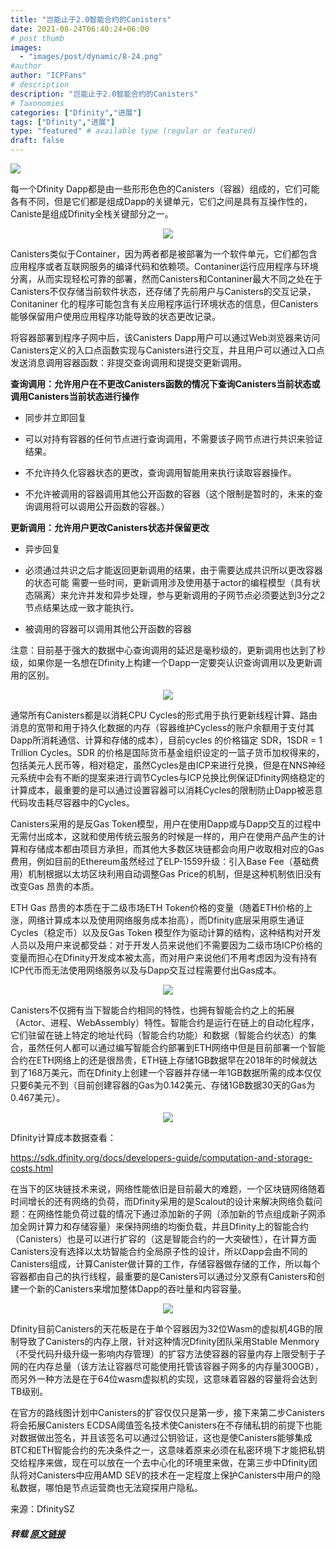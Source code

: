 ```yaml
---
title: "岂能止于2.0智能合约的Canisters"
date: 2021-08-24T06:40:24+06:00
# post thumb
images:
  - "images/post/dynamic/8-24.png"
#author
author: "ICPFans"
# description
description: "岂能止于2.0智能合约的Canisters"
# Taxonomies
categories: ["Dfinity","进展"]
tags: ["Dfinity","进展"]
type: "featured" # available type (regular or featured)
draft: false
---
```


![](https://mmbiz.qpic.cn/mmbiz_jpg/pTd1PaaakaRnD6uxqRvHnazfvAEB90JUs1EvGKJtor8RV0bjicFNHRnamtvvjVfbnsQjvnO6ZElFXQG7XChjdag/640?wx_fmt=jpeg)

每一个Dfinity Dapp都是由一些形形色色的Canisters（容器）组成的，它们可能各有不同，但是它们都是组成Dapp的关键单元，它们之间是具有互操作性的，Caniste是组成Dfinity全栈关键部分之一。

<center>

![](https://mmbiz.qpic.cn/mmbiz_png/pTd1PaaakaRnD6uxqRvHnazfvAEB90JU1dewUiaZDPKdGucz8JDO9ViaGVT3zdbnteiaX5G2vcvvNzXb3V64OicUibA/640?wx_fmt=png)

</center>

Canisters类似于Container，因为两者都是被部署为一个软件单元，它们都包含应用程序或者互联网服务的编译代码和依赖项。Contaniner运行应用程序与环境分离，从而实现轻松可靠的部署，然而Canisters和Contaniner最大不同之处在于Canisters不仅存储当前软件状态，还存储了先前用户与Canisters的交互记录，Conitaniner 化的程序可能包含有关应用程序运行环境状态的信息，但Canisters能够保留用户使用应用程序功能导致的状态更改记录。


将容器部署到程序子网中后，该Canisters Dapp用户可以通过Web浏览器来访问Canisters定义的入口点函数实现与Canisters进行交互，并且用户可以通过入口点发送消息调用容器函数：非提交查询调用和提提交更新调用。



**查询调用：允许用户在不更改Canisters函数的情况下查询Canisters当前状态或调用Canisters当前状态进行操作**



- 同步并立即回复

- 可以对持有容器的任何节点进行查询调用，不需要该子网节点进行共识来验证结果。

- 不允许持久化容器状态的更改，查询调用智能用来执行读取容器操作。

- 不允许被调用的容器调用其他公开函数的容器（这个限制是暂时的，未来的查询调用将可以调用公开函数的容器。）

 

**更新调用：允许用户更改Canisters状态并保留更改**



- 异步回复

- 必须通过共识之后才能返回更新调用的结果，由于需要达成共识所以更改容器的状态可能 需要一些时间，更新调用涉及使用基于actor的编程模型（具有状态隔离）来允许并发和异步处理，参与更新调用的子网节点必须要达到3分之2节点结果达成一致才能执行。

- 被调用的容器可以调用其他公开函数的容器

 

注意：目前基于强大的数据中心查询调用的延迟是毫秒级的，更新调用也达到了秒级，如果你是一名想在Dfinity上构建一个Dapp一定要突认识查询调用以及更新调用的区别。

<center>

![](https://mmbiz.qpic.cn/mmbiz_png/pTd1PaaakaRnD6uxqRvHnazfvAEB90JUzDh2Xh1029MhWdIicIaVZj1Wb1ASyibK6CaN3mzQdGCY4q2ub1fG2TKg/640?wx_fmt=png)

</center>

通常所有Canisters都是以消耗CPU Cycles的形式用于执行更新线程计算、路由消息的宽带和用于持久化数据的内存（容器维护Cycless的账户余额用于支付其Dapp所消耗通信、计算和存储的成本），目前cycles 的价格锚定 SDR，1SDR = 1 Trillion Cycles。SDR 的价格是国际货币基金组织设定的一篮子货币加权得来的，包括美元人民币等，相对稳定，虽然Cycles是由ICP来进行兑换，但是在NNS神经元系统中会有不断的提案来进行调节Cycles与ICP兑换比例保证Dfinity网络稳定的计算成本，最重要的是可以通过设置容器可以消耗Cycles的限制防止Dapp被恶意代码攻击耗尽容器中的Cycles。 



Canisters采用的是反Gas Token模型，用户在使用Dapp或与Dapp交互的过程中无需付出成本，这就和使用传统云服务的时候是一样的，用户在使用产品产生的计算和存储成本都由项目方承担，而其他大多数区块链都会向用户收取相对应的Gas费用，例如目前的Ethereum虽然经过了ELP-1559升级：引入Base Fee（基础费用）机制根据以太坊区块利用自动调整Gas Price的机制，但是这种机制依旧没有改变Gas 昂贵的本质。



ETH Gas 昂贵的本质在于二级市场ETH Token价格的变量（随着ETH价格的上涨，网络计算成本以及使用网络服务成本抬高），而Dfinity底层采用原生通证Cycles（稳定币）以及反Gas Token 模型作为驱动计算的结构，这种结构对开发人员以及用户来说都受益：对于开发人员来说他们不需要因为二级市场ICP价格的变量而担心在Dfinity开发成本被太高，而对用户来说他们不用考虑因为没有持有ICP代币而无法使用网络服务以及与Dapp交互过程需要付出Gas成本。

<center>

![](https://mmbiz.qpic.cn/mmbiz_png/pTd1PaaakaRnD6uxqRvHnazfvAEB90JU8LYlzXJoDLxTcY5VBsI4SEwiaE5PzkP8hMDTeZV6KoLiaia9JUBTecSRA/640?wx_fmt=png)

</center>

Canisters不仅拥有当下智能合约相同的特性，也拥有智能合约之上的拓展（Actor、进程、WebAssembly）特性。智能合约是运行在链上的自动化程序，它们驻留在链上特定的地址代码（智能合约功能）和数据（智能合约状态）的集合，虽然任何人都可以通过编写智能合约部署到ETH网络中但是目前部署一个智能合约在ETH网络上的还是很昂贵，ETH链上存储1GB数据早在2018年的时候就达到了168万美元，而在Dfinity上创建一个容器并存储一年1GB数据所需的成本仅仅只要6美元不到（目前创建容器的Gas为0.142美元、存储1GB数据30天的Gas为0.467美元）。

<center>

![](https://mmbiz.qpic.cn/mmbiz_png/pTd1PaaakaRnD6uxqRvHnazfvAEB90JUicMn78IgfSwI6bgGNhhBorAI6bCabY7LAB8aaFNx2GhrdhLHic9Ahu5Q/640?wx_fmt=png)

</center>


Dfinity计算成本数据查看：

https://sdk.dfinity.org/docs/developers-guide/computation-and-storage-costs.html



在当下的区块链技术来说，网络性能依旧是目前最大的难题，一个区块链网络随着时间增长的还有网络的负荷，而Dfinity采用的是Scalout的设计来解决网络负载问题：在网络性能负荷过载的情况下通过添加新的子网（添加新的节点组成新子网添加全网计算力和存储容量）来保持网络的均衡负载，并且Dfinity上的智能合约（Canisters）也是可以进行扩容的（这是智能合约的一大突破性），在计算方面Canisters没有选择以太坊智能合约全局原子性的设计，所以Dapp会由不同的Canisters组成，计算Canister做计算的工作，存储容器做存储的工作，所以每个容器都由自己的执行线程，最重要的是Canisters可以通过分叉原有Canisters和创建一个新的Canisters来增加整体Dapp的吞吐量和内容容量。

<center>

![](https://mmbiz.qpic.cn/mmbiz_png/pTd1PaaakaRnD6uxqRvHnazfvAEB90JUZtlfMaCfk2Xnc8kMMQkZVRXj861l07BELfn5UUAXFVfB51CYGWO2qw/640?wx_fmt=png)

</center>

Dfinity目前Canisters的天花板是在于单个容器因为32位Wasm的虚拟机4GB的限制导致了Canisters的内存上限，针对这种情况Dfinity团队采用Stable Menmory（不受代码升级升级一影响内存管理）的扩容方法使容器的容量内存上限受制于子网的在内存总量（该方法让容器尽可能使用托管该容器子网多的内存量300GB），而另外一种方法是在于64位wasm虚拟机的实现，这意味着容器的容量将会达到TB级别。



在官方的路线图计划中Canisters的扩容仅仅只是第一步，接下来第二步Canisters将会拓展Canisters ECDSA阈值签名技术使Canisters在不存储私钥的前提下也能对数据做出签名，并且该签名可以通过公钥验证，这也是使Canisters能够集成BTC和ETH智能合约的先决条件之一，这意味着原来必须在私密环境下才能把私钥交给程序来做，现在可以放在一个去中心化的环境里来做，在第三步中Dfinity团队将对Canisters中应用AMD SEV的技术在一定程度上保护Canisters中用户的隐私数据，哪怕是节点运营商也无法窥探用户隐私。



来源：DfinitySZ
##### 转载 [原文链接](https://mp.weixin.qq.com/s/AoQydEgwESUWltDitenh4A)